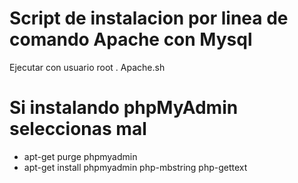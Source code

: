 # Script de instalacion por linea de comando Apache con Mysql
Ejecutar con usuario root . Apache.sh
# Si instalando phpMyAdmin seleccionas mal
- apt-get purge phpmyadmin
- apt-get install phpmyadmin php-mbstring php-gettext

